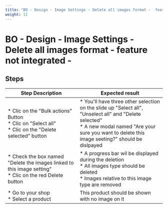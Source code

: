 ```yaml
---
title: "BO - Design - Image Settings - Delete all images format -  feature not integrated -"
weight: 12
---
```


# BO - Design - Image Settings - Delete all images format -  feature not integrated -
## Steps
| Step Description | Expected result |
| ----- | ----- |
| * Clic on the "Bulk actions" Button<br> * Clic on "Select all"<br> * Clic on the "Delete selected" button | * You'll have three other selection on the slide up "Select all", "Unselect all" and "Delete selected"<br> * A new modal named "Are your sure you want to delete this image seeting?" should be dislpayed |
| * Check the box named "Delete the images linked to this image setting"<br> * Clic on the red Delete button | * A progress bar wil be displayed during the deletion <br> * All images type should be deleted<br> * Images relative to this image type are removed |
| * Go to your shop <br> * Select a product | This product should be shown with no image on it |
